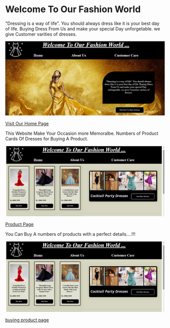 # Welcome To Our Fashion World

   "Dressing is a way of life". You should always dress like it is your best day of life. Buying Dress From Us and make your special Day unforgetable. we give Customer varities of dresses. 

   ![Visit Our Home Page](/images/mainpage.png)

   [Visit Our Home Page](/index.html)

   This Website Make Your Occasion  more Memoralbe. 
   Numbers of Product Cards Of Dresses for Buying A Product.

![Product Page](/images/product-page.png)

[Product Page](/pages/home.html)

You Can Buy A numbers of products with a perfect details....!!!

![buy](/images/product-page.png)

[buying product page](/pages/buy_now.html) 